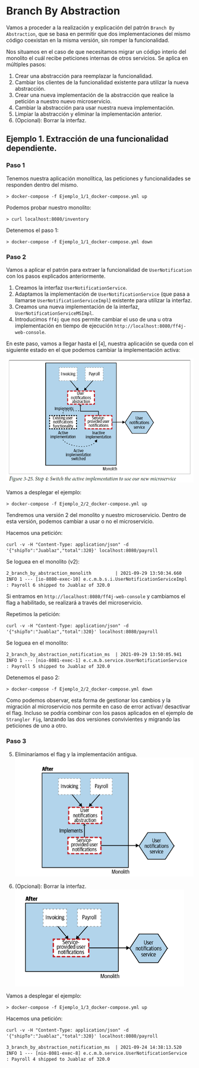 # Branch By Abstraction 

Vamos a proceder a la realización y explicación del patrón ``Branch By Abstraction``, que se basa en permitir que dos implementaciones del mismo código coexistan en la misma versión, sin romper la funcionalidad.

Nos situamos en el caso de que necesitamos migrar un código interio del monolito el cuál recibe peticiones internas de otros servicios. Se aplica en múltiples pasos:
1. Crear una abstracción para reemplazar la funcionalidad.
2. Cambiar los clientes de la funcionalidad existente para utilizar la nueva abstracción.
3. Crear una nueva implementación de la abstracción que realice la petición a nuestro nuevo microservicio.
4. Cambiar la abstracción para usar nuestra nueva implementación.
5. Limpiar la abstracción y eliminar la implementación anterior.
6. (Opcional): Borrar la interfaz.

## Ejemplo 1. Extracción de una funcionalidad dependiente.

### **Paso 1**
Tenemos nuestra aplicación monolítica, las peticiones y funcionalidades se responden dentro del mismo.
```
> docker-compose -f Ejemplo_1/1_docker-compose.yml up 
```

Podemos probar nuestro monolito:
```
> curl localhost:8080/inventory
```

Detenemos el paso 1:
```
> docker-compose -f Ejemplo_1/1_docker-compose.yml down
```

### **Paso 2**
Vamos a aplicar el patrón para extraer la funcionalidad de `UserNotification` con los pasos explicados anteriormente.

1. Creamos la interfaz `UserNotificationService`.
2. Adaptamos la implementación de `UserNotificationService` (que pasa a llamarse `UserNotificationServiceImpl`) existente para utilizar la interfaz.
3. Creamos una nueva implementación de la interfaz, `UserNotificationServiceMSImpl`.
4. Introducimos `ff4j` que nos permite cambiar el uso de una u otra implementación en tiempo de ejecución `http://localhost:8080/ff4j-web-console`.

En este paso, vamos a llegar hasta el [``4``], nuestra aplicación se queda con el siguiente estado en el que podemos cambiar la implementación activa:

![alt text](3.25_branch_by_abstraction.png)

Vamos a desplegar el ejemplo:
```
> docker-compose -f Ejemplo_2/2_docker-compose.yml up 
```
Tendremos una versión 2 del monolito y nuestro microservicio. Dentro de esta versión, podemos cambiar a usar o no el microservicio.

Hacemos una petición:
```
curl -v -H "Content-Type: application/json" -d '{"shipTo":"Juablaz","total":320}' localhost:8080/payroll
```

Se loguea en el monolito (v2):

```
2_branch_by_abstraction_monolith         | 2021-09-29 13:50:34.660  INFO 1 --- [io-8080-exec-10] e.c.m.b.s.i.UserNotificationServiceImpl  : Payroll 6 shipped to Juablaz of 320.0   
```

Si entramos en `http://localhost:8080/ff4j-web-console` y cambiamos el flag a habilitado, se realizará a través del microservicio.

Repetimos la petición:

```
curl -v -H "Content-Type: application/json" -d '{"shipTo":"Juablaz","total":320}' localhost:8080/payroll
```

Se loguea en el monolito:
```
2_branch_by_abstraction_notification_ms  | 2021-09-29 13:50:05.941  INFO 1 --- [nio-8081-exec-1] e.c.m.b.service.UserNotificationService  : Payroll 5 shipped to Juablaz of 320.0   
```

Detenemos el paso 2:
```
> docker-compose -f Ejemplo_2/2_docker-compose.yml down
```

Como podemos observar, esta forma de gestionar los cambios y la migración al microservicio nos permite en caso de error activar/ desactivar el flag.
Incluso se podría combinar con los pasos aplicados en el ejemplo de ``Strangler Fig``, lanzando las dos versiones convivientes y migrando las peticiones de uno a otro.

### **Paso 3**
5. Eliminaríamos el flag y la implementación antigua.
![alt text](3.27_branch_by_abstraction.png)

6. (Opcional): Borrar la interfaz.
![alt text](3.28_branch_by_abstraction.png)

Vamos a desplegar el ejemplo:
```
> docker-compose -f Ejemplo_1/3_docker-compose.yml up 
```

Hacemos una petición:
```
curl -v -H "Content-Type: application/json" -d '{"shipTo":"Juablaz","total":320}' localhost:8080/payroll
```

```
3_branch_by_abstraction_notification_ms  | 2021-09-24 14:38:13.520  INFO 1 --- [nio-8081-exec-8] e.c.m.b.service.UserNotificationService  : Payroll 4 shipped to Juablaz of 320.0
```